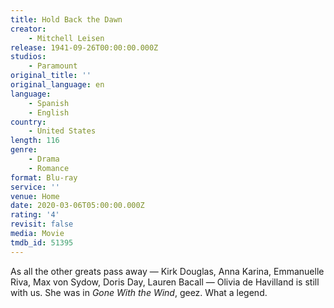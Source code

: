 ```yaml
---
title: Hold Back the Dawn
creator:
    - Mitchell Leisen
release: 1941-09-26T00:00:00.000Z
studios:
    - Paramount
original_title: ''
original_language: en
language:
    - Spanish
    - English
country:
    - United States
length: 116
genre:
    - Drama
    - Romance
format: Blu-ray
service: ''
venue: Home
date: 2020-03-06T05:00:00.000Z
rating: '4'
revisit: false
media: Movie
tmdb_id: 51395
---
```


As all the other greats pass away — Kirk Douglas, Anna Karina, Emmanuelle Riva, Max von Sydow, Doris Day, Lauren Bacall — Olivia de Havilland is still with us. She was in <i>Gone With the Wind</i>, geez. What a legend.
